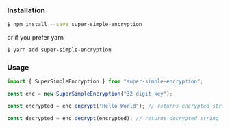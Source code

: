 ### Installation

```bash
$ npm install --save super-simple-encryption
```

or if you prefer yarn

```bash
$ yarn add super-simple-encryption
```

### Usage

```typescript
import { SuperSimpleEncryption } from "super-simple-encryption";

const enc = new SuperSimpleEncryption("32 digit key");

const encrypted = enc.encrypt("Hello World"); // returns encrypted string

const decrypted = enc.decrypt(encrypted); // returns decrypted string
```
